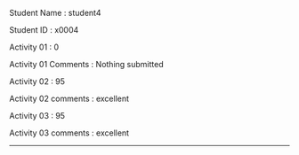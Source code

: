 Student Name : student4

Student ID : x0004

Activity 01 : 0

Activity 01 Comments : Nothing submitted

Activity 02 : 95

Activity 02 comments : excellent

Activity 03 : 95

Activity 03 comments : excellent


____

